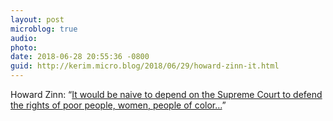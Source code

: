 ```yaml
---
layout: post
microblog: true
audio: 
photo: 
date: 2018-06-28 20:55:36 -0800
guid: http://kerim.micro.blog/2018/06/29/howard-zinn-it.html
---
```

Howard Zinn: “[It would be naive to depend on the Supreme Court to defend the rights of poor people, women, people of color…](http://progressive.org/op-eds/howard-zinn-despair-supreme-court/)”
